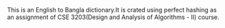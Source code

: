 This is an English to Bangla dictionary.It is crated using perfect hashing as an assignment of CSE 3203(Design and Analysis of Algorithms - II) course.
